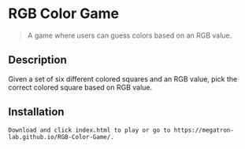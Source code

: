 # RGB Color Game
> A game where users can guess colors based on an RGB value.

## Description
Given a set of six different colored squares and an RGB value, pick the correct colored square based on RGB value.

## Installation

```
Download and click index.html to play or go to https://megatron-lab.github.io/RGB-Color-Game/.
